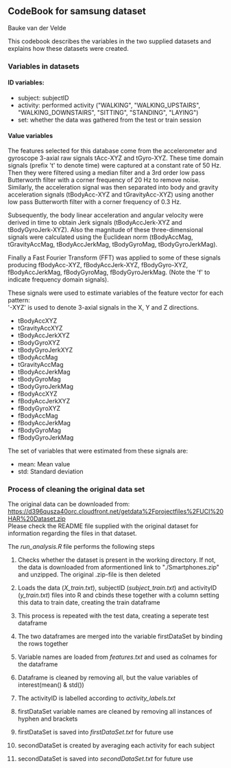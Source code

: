 ## CodeBook for samsung dataset
Bauke van der Velde

This codebook describes the variables in the two supplied datasets and explains
how these datasets were created.

### Variables in datasets
#### ID variables:
- subject: subjectID
- activity: performed activity ("WALKING", "WALKING_UPSTAIRS", "WALKING_DOWNSTAIRS", "SITTING", "STANDING", "LAYING")
- set: whether the data was gathered from the test or train session

#### Value variables
The features selected for this database come from the accelerometer and gyroscope 
3-axial raw signals tAcc-XYZ and tGyro-XYZ. These time domain signals (prefix 't' to denote time) 
were captured at a constant rate of 50 Hz. Then they were filtered using a median filter and a 
3rd order low pass Butterworth filter with a corner frequency of 20 Hz to remove noise. 
Similarly, the acceleration signal was then separated into body and gravity acceleration 
signals (tBodyAcc-XYZ and tGravityAcc-XYZ) using another low pass Butterworth filter with 
a corner frequency of 0.3 Hz. 

Subsequently, the body linear acceleration and angular velocity were derived in time to 
obtain Jerk signals (tBodyAccJerk-XYZ and tBodyGyroJerk-XYZ). Also the magnitude of these 
three-dimensional signals were calculated using the Euclidean norm (tBodyAccMag, tGravityAccMag, 
tBodyAccJerkMag, tBodyGyroMag, tBodyGyroJerkMag). 

Finally a Fast Fourier Transform (FFT) was applied to some of these signals producing 
fBodyAcc-XYZ, fBodyAccJerk-XYZ, fBodyGyro-XYZ, fBodyAccJerkMag, fBodyGyroMag, fBodyGyroJerkMag. 
(Note the 'f' to indicate frequency domain signals). 

These signals were used to estimate variables of the feature vector for each pattern:  
'-XYZ' is used to denote 3-axial signals in the X, Y and Z directions.

- tBodyAccXYZ
- tGravityAccXYZ
- tBodyAccJerkXYZ
- tBodyGyroXYZ
- tBodyGyroJerkXYZ
- tBodyAccMag
- tGravityAccMag
- tBodyAccJerkMag
- tBodyGyroMag
- tBodyGyroJerkMag
- fBodyAccXYZ
- fBodyAccJerkXYZ
- fBodyGyroXYZ
- fBodyAccMag
- fBodyAccJerkMag
- fBodyGyroMag
- fBodyGyroJerkMag

The set of variables that were estimated from these signals are: 

- mean: Mean value
- std: Standard deviation

### Process of cleaning the original data set
The original data can be downloaded from: https://d396qusza40orc.cloudfront.net/getdata%2Fprojectfiles%2FUCI%20HAR%20Dataset.zip  
Please check the README file supplied with the original dataset for information regarding the files in that 
dataset.

The _run_analysis.R_ file performs the following steps
1. Checks whether the dataset is present in the working directory. If not, the data is downloaded 
from aformentioned link to "./Smartphones.zip" and unzipped. The original .zip-file is then deleted

2. Loads the data (_X_train.txt_), subjectID (_subject_train.txt_) and activityID (_y_train.txt_) files into
R and cbinds these together with a column setting this data to train date, creating the train dataframe

3. This process is repeated with the test data, creating a seperate test dataframe

4. The two dataframes are merged into the variable firstDataSet by binding the rows together

5. Variable names are loaded from _features.txt_ and used as colnames for the dataframe

6. Dataframe is cleaned by removing all, but the value variables of interest(mean() & std())

7. The activityID is labelled according to _activity_labels.txt_

8. firstDataSet variable names are cleaned by removing all instances of hyphen and brackets 

9. firstDataSet is saved into _firstDataSet.txt_ for future use

10. secondDataSet is created by averaging each activity for each subject

11. secondDataSet is saved into _secondDataSet.txt_ for future use












